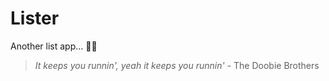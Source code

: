 # Lister

Another list app... 🤦‍♂️

> _It keeps you runnin', yeah it keeps you runnin'_ - The Doobie Brothers
